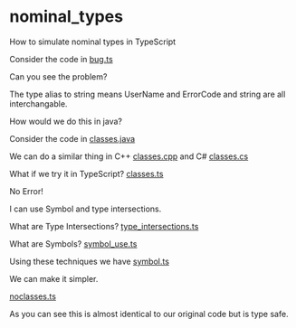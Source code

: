 # nominal_types
How to simulate nominal types in TypeScript

Consider the code in [bug.ts](./ts/bug.ts) 

Can you see the problem?

The type alias to string means UserName and ErrorCode and string are all interchangable.

How would we do this in java?

Consider the code in [classes.java](./java/classes.java)

We can do a similar thing in C++ [classes.cpp](./cpp/classes.cpp) and C# [classes.cs](./cs/classes.cs) 

What if we try it in TypeScript? [classes.ts](./ts/classes.ts)

No Error!

I can use Symbol and type intersections.

What are Type Intersections? [type_intersections.ts](./ts/type_intersections.ts)

What are Symbols? [symbol_use.ts](./ts/symbol_use.ts)

Using these techniques we have [symbol.ts](./ts/symbol.ts)

We can make it simpler.

[noclasses.ts](./ts/noclasses.ts)

As you can see this is almost identical to our original code but is type safe.


